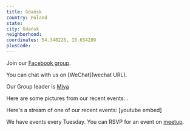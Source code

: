 ```yaml
---
title: Gdańsk
country: Poland
state: 
city: Gdańsk
neighborhood: 
coordinates: 54.348226, 18.654289
plusCode:
---
```

Join our [Facebook group](https://www.facebook.com/groups/free.code.camp.trojmiasto).

You can chat with us on [WeChat](wechat URL).

Our Group leader is [Miya](freecodecamp.org/miya)

Here are some pictures from our recent events:
![]().

Here's a stream of one of our recent events:
[youtube embed]

We have events every Tuesday. You can RSVP for an event on [meetup](meetupurl).
